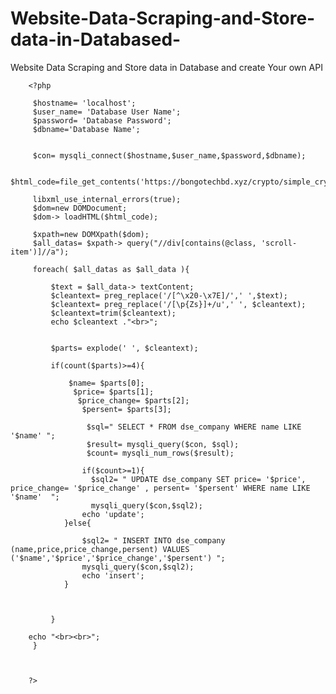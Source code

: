 # Website-Data-Scraping-and-Store-data-in-Databased-
Website Data Scraping and Store data in Database and create Your own API

        <?php
        
         $hostname= 'localhost';
         $user_name= 'Database User Name';
         $password= 'Database Password';
         $dbname='Database Name';
         
         
         $con= mysqli_connect($hostname,$user_name,$password,$dbname);
        
         $html_code=file_get_contents('https://bongotechbd.xyz/crypto/simple_crypto.html');
         
         libxml_use_internal_errors(true);
         $dom=new DOMDocument;
         $dom-> loadHTML($html_code);
         
         $xpath=new DOMXpath($dom);
         $all_datas= $xpath-> query("//div[contains(@class, 'scroll-item')]//a");
        
         foreach( $all_datas as $all_data ){
        	 
        	 $text = $all_data-> textContent;
        	 $cleantext= preg_replace('/[^\x20-\x7E]/',' ',$text);
        	 $cleantext= preg_replace('/[\p{Zs}]+/u',' ', $cleantext);
        	 $cleantext=trim($cleantext);
        	 echo $cleantext ."<br>";
        	 
        	 
        	 $parts= explode(' ', $cleantext);
        	 
        	 if(count($parts)>=4){
        		 
        		 $name= $parts[0];
        		  $price= $parts[1];
        		   $price_change= $parts[2];
        		    $persent= $parts[3];
        		 
        		 	 $sql=" SELECT * FROM dse_company WHERE name LIKE '$name' ";
        		     $result= mysqli_query($con, $sql);
        		     $count= mysqli_num_rows($result);
        		    
        		    if($count>=1){
        		      $sql2= " UPDATE dse_company SET price= '$price', price_change= '$price_change' , persent= '$persent' WHERE name LIKE '$name'  ";
        		      mysqli_query($con,$sql2);
        			echo 'update';
        		}else{
        			
        			$sql2= " INSERT INTO dse_company (name,price,price_change,persent) VALUES ('$name','$price','$price_change','$persent') ";
        			mysqli_query($con,$sql2);
        			echo 'insert';
        		}
        		
        		
        
        	 }
        	 
        echo "<br><br>";
         }
        
        
        
        ?>
